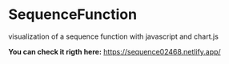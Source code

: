 # SequenceFunction
visualization of a sequence function with javascript and chart.js


**You can check it rigth here:** https://sequence02468.netlify.app/
